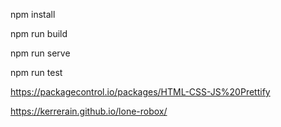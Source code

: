 npm install

npm run build

npm run serve

npm run test

https://packagecontrol.io/packages/HTML-CSS-JS%20Prettify

https://kerrerain.github.io/lone-robox/

